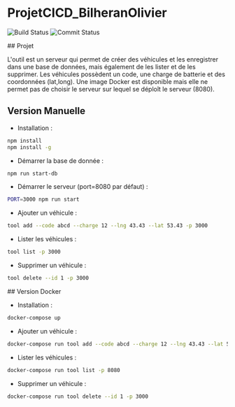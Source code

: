 # ProjetCICD_BilheranOlivier

![Build Status](https://github.com/LBilheran/ProjetCICD_BilheranOlivier/actions/workflows/compilation.yml/badge.svg?branch=staging)
![Commit Status](https://img.shields.io/github/commit-activity/t/LBilheran/ProjetCICD_BilheranOlivier?)

## Projet

L'outil est un serveur qui permet de créer des véhicules et les enregistrer dans une base de données, mais également de les lister et de les supprimer.
Les véhicules possèdent un code, une charge de batterie et des coordonnées (lat,long).
Une image Docker est disponible mais elle ne permet pas de choisir le serveur sur lequel se déploît le serveur (8080).

## Version Manuelle

- Installation :
```bash
npm install
npm install -g
```

- Démarrer la base de donnée :
```bash
npm run start-db
```

- Démarrer le serveur (port=8080 par défaut) :
```bash
PORT=3000 npm run start
```

- Ajouter un véhicule :
```bash
tool add --code abcd --charge 12 --lng 43.43 --lat 53.43 -p 3000
```
- Lister les véhicules :
```bash
tool list -p 3000
```

- Supprimer un véhicule :
```bash
tool delete --id 1 -p 3000
```

## Version Docker

- Installation :
```bash
docker-compose up
```

- Ajouter un véhicule :
```bash
docker-compose run tool add --code abcd --charge 12 --lng 43.43 --lat 53.43 -p 8080
```
- Lister les véhicules :
```bash
docker-compose run tool list -p 8080
```

- Supprimer un véhicule :
```bash
docker-compose run tool delete --id 1 -p 3000
```